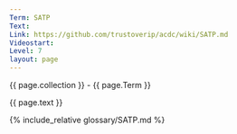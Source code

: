 ```yaml
---
Term: SATP
Text: 
Link: https://github.com/trustoverip/acdc/wiki/SATP.md
Videostart: 
Level: 7
layout: page
---
```


{{ page.collection }} - {{ page.Term }}

   {{ page.text }}

{% include_relative glossary/SATP.md %}
